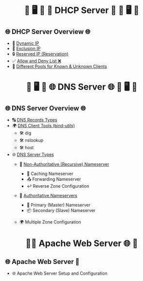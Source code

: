 <h1 align="center"> 🐧 🖥️ 📡 📶 DHCP Server 📶 📡 🖥️ 🐧</h1>

## 🌐 DHCP Server Overview 🌐
- 📡 [Dynamic IP](https://github.com/InfoSecWarrior/Linux-Servers/blob/main/1.%20DHCP%20Dynamic%20IP.md)
- 🚫 [Exclusion IP](https://github.com/InfoSecWarrior/Linux-Servers/blob/main/2.%20DHCP%20Exclusion%20IP.md#-configuring-dhcp-exclusion-range)
- 🔒 [Reserved IP (Reservation)](https://github.com/InfoSecWarrior/Linux-Servers/blob/main/3.%20DHCP%20Reserved%20IP%20(Reservation).md#-reserving-an-ip-address-in-dhcp)
- ✅ [Allow and Deny List ❌](https://github.com/InfoSecWarrior/Linux-Servers/blob/main/4.%20DHCP%20Allow%20and%20Deny%20List.md#-allow-list-whitelist-and-deny-list-blacklist-in-dhcp)
- 🔄 [Different Pools for Known & Unknown Clients](https://github.com/InfoSecWarrior/Linux-Servers/blob/main/5.%20DHCP%20Different%20Pools%20for%20Known%20%26%20Unknown%20Clients.md#-dhcp-configuration-different-pools-for-known--unknown-clients)

<h1 align="center"> 🐧 🖥️ 📡 🌐 DNS Server 🌐 📡 🖥️ 🐧</h1> 

## 🌐 DNS Server Overview 🌐
- 🔠 [DNS Records Types](https://github.com/InfoSecWarrior/Linux-Servers/blob/main/DNS%20Records%20Types.md#-dns-records-)
- 🌍 [DNS Client Tools (bind-utils)](https://github.com/InfoSecWarrior/Linux-Servers/blob/main/DNS%20Client%20Tools%20bind-utils.md#%EF%B8%8F-dns-client-tools--commands-in-linux)
  - 🛠️ dig 
  - 🛠️ nslookup
  - 🛠️ host
- 🌐 [DNS Server Types](https://github.com/InfoSecWarrior/Linux-Servers/blob/main/DNS%20Server%20Types.md#--types-of-dns-servers-)
  - 🔄 [Non-Authoritative (Recursive) Nameserver](https://github.com/InfoSecWarrior/Linux-Servers/blob/main/DNS%20Server%20Types.md#1%EF%B8%8F%E2%83%A3-non-authoritative-recursive-nameserver-)
    - 🏪 Caching Nameserver 
    - 📤 Forwarding Nameserver 
    - ↩️ Reverse Zone Configuration 
  - 🔐 [Authoritative Nameservers](https://github.com/InfoSecWarrior/Linux-Servers/blob/main/DNS%20Server%20Types.md#-2-forwarding-nameserver-) 
    - 👑 Primary (Master) Nameserver 
    - 📦 Secondary (Slave) Nameserver
  
  - 🌍 Multiple Zone Configuration

<h1 align="center"> 🐧🌐 Apache Web Server 🌐 🐧</h1> 

## 🌐 Apache Web Server 🐧
- 🌐 Apache Web Server Setup and Configuration

